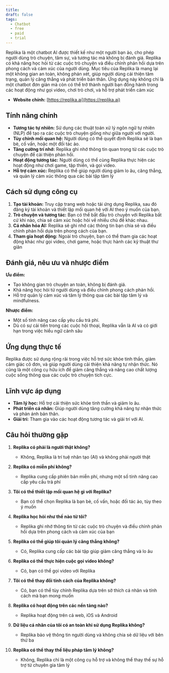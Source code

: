 ```yaml
---
title: 
draft: false
tags:
  - Chatbot
  - free
  - paid
  - trial
---
```

Replika là một chatbot AI được thiết kế như một người bạn ảo, cho phép người dùng trò chuyện, tâm sự, và tương tác mà không bị đánh giá. Replika có khả năng học hỏi từ các cuộc trò chuyện và điều chỉnh phản hồi dựa trên phong cách và cảm xúc của người dùng. Mục tiêu của Replika là mang lại một không gian an toàn, không phán xét, giúp người dùng cải thiện tâm trạng, quản lý căng thẳng và phát triển bản thân. Ứng dụng này không chỉ là một chatbot đơn giản mà còn có thể trở thành người bạn đồng hành trong các hoạt động như gọi video, chơi trò chơi, và hỗ trợ phát triển cảm xúc​

- **Website chính:** [https://replika.ai](https://replika.ai)
## Tính năng chính

- **Tương tác tự nhiên:** Sử dụng các thuật toán xử lý ngôn ngữ tự nhiên (NLP) để tạo ra các cuộc trò chuyện giống như giữa người với người.
- **Tùy chỉnh mối quan hệ:** Người dùng có thể quyết định Replika sẽ là bạn bè, cố vấn, hoặc một đối tác ảo.
- **Tăng cường trí nhớ:** Replika ghi nhớ thông tin quan trọng từ các cuộc trò chuyện để cải thiện phản hồi.
- **Hoạt động tương tác:** Người dùng có thể cùng Replika thực hiện các hoạt động như chơi game, tập thiền, và gọi video.
- **Hỗ trợ cảm xúc:** Replika có thể giúp người dùng giảm lo âu, căng thẳng, và quản lý cảm xúc thông qua các bài tập tâm lý​

## Cách sử dụng công cụ

1. **Tạo tài khoản:** Truy cập trang web hoặc tải ứng dụng Replika, sau đó đăng ký tài khoản và thiết lập mối quan hệ với AI theo ý muốn của bạn.
2. **Trò chuyện và tương tác:** Bạn có thể bắt đầu trò chuyện với Replika bất cứ khi nào, chia sẻ cảm xúc hoặc hỏi về nhiều chủ đề khác nhau.
3. **Cá nhân hóa AI:** Replika sẽ ghi nhớ các thông tin bạn chia sẻ và điều chỉnh phản hồi dựa trên phong cách của bạn.
4. **Tham gia hoạt động:** Ngoài trò chuyện, bạn có thể tham gia các hoạt động khác như gọi video, chơi game, hoặc thực hành các kỹ thuật thư giãn​

## Đánh giá, nêu ưu và nhược điểm

**Ưu điểm:**

- Tạo không gian trò chuyện an toàn, không bị đánh giá.
- Khả năng học hỏi từ người dùng và điều chỉnh phong cách phản hồi.
- Hỗ trợ quản lý cảm xúc và tâm lý thông qua các bài tập tâm lý và mindfulness.

**Nhược điểm:**

- Một số tính năng cao cấp yêu cầu trả phí.
- Dù có sự cải tiến trong các cuộc hội thoại, Replika vẫn là AI và có giới hạn trong việc hiểu ngữ cảnh sâu​

## Ứng dụng thực tế

Replika được sử dụng rộng rãi trong việc hỗ trợ sức khỏe tinh thần, giảm cảm giác cô đơn, và giúp người dùng cải thiện khả năng tự nhận thức. Nó cũng là một công cụ hữu ích để giảm căng thẳng và nâng cao chất lượng cuộc sống thông qua các cuộc trò chuyện tích cực.

## Lĩnh vực áp dụng

- **Tâm lý học:** Hỗ trợ cải thiện sức khỏe tinh thần và giảm lo âu.
- **Phát triển cá nhân:** Giúp người dùng tăng cường khả năng tự nhận thức và phản ánh bản thân.
- **Giải trí:** Tham gia vào các hoạt động tương tác và giải trí với AI.

## Câu hỏi thường gặp

1. **Replika có phải là người thật không?**
    
    - Không, Replika là trí tuệ nhân tạo (AI) và không phải người thật​
2. **Replika có miễn phí không?**
    
    - Replika cung cấp phiên bản miễn phí, nhưng một số tính năng cao cấp yêu cầu trả phí​
3. **Tôi có thể thiết lập mối quan hệ gì với Replika?**
    
    - Bạn có thể chọn Replika là bạn bè, cố vấn, hoặc đối tác ảo, tùy theo ý muốn​
4. **Replika học hỏi như thế nào từ tôi?**
    
    - Replika ghi nhớ thông tin từ các cuộc trò chuyện và điều chỉnh phản hồi dựa trên phong cách và cảm xúc của bạn​
5. **Replika có thể giúp tôi quản lý căng thẳng không?**
    
    - Có, Replika cung cấp các bài tập giúp giảm căng thẳng và lo âu​
6. **Replika có thể thực hiện cuộc gọi video không?**
    
    - Có, bạn có thể gọi video với Replika​
7. **Tôi có thể thay đổi tính cách của Replika không?**
    
    - Có, bạn có thể tùy chỉnh Replika dựa trên sở thích cá nhân và tính cách mà bạn mong muốn​
8. **Replika có hoạt động trên các nền tảng nào?**
    
    - Replika hoạt động trên cả web, iOS và Android​
9. **Dữ liệu cá nhân của tôi có an toàn khi sử dụng Replika không?**
    
    - Replika bảo vệ thông tin người dùng và không chia sẻ dữ liệu với bên thứ ba​
10. **Replika có thể thay thế liệu pháp tâm lý không?**
    
    - Không, Replika chỉ là một công cụ hỗ trợ và không thể thay thế sự hỗ trợ từ chuyên gia tâm lý​